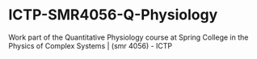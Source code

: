 # ICTP-SMR4056-Q-Physiology
 Work part of the Quantitative Physiology course at Spring College in the Physics of Complex Systems | (smr 4056) - ICTP
